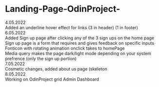 # Landing-Page-OdinProject-
4.05.2022 <br>
Added an underline hover effect for links (3 in header) (1 in footer) <br>
6.05.2022 <br>
Added Sign up page after clicking any of the 3 sign ups on the home page <br>
Sign up page is a form that requires and gives feedback on specific inputs <br>
Fonticon with rotating animation onclick takes to homePage <br>
Media query makes the page dark/light mode depending on your system prefrence (only the sign up portion) <br>
7.05.2022 <br>
Cosmetic changes, added about us page (skeleton <br>
8.05.2022 <br> 
Working on OdinProject grid Admin Dashboard <br>
